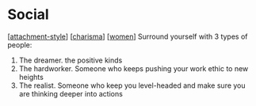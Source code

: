 # Social
[[attachment-style]]
[[charisma]]
[[women]]
Surround yourself with 3 types of people: 
1. The dreamer. the positive kinds
2. The hardworker. Someone who keeps pushing your work ethic to new heights
3. The realist. Someone who keep you level-headed and make sure you are thinking deeper into actions


[//begin]: # "Autogenerated link references for markdown compatibility"
[attachment-style]: attachment-style.md "Attachment Style"
[charisma]: Charisma.md "Charisma"
[women]: women.md "Women"
[//end]: # "Autogenerated link references"